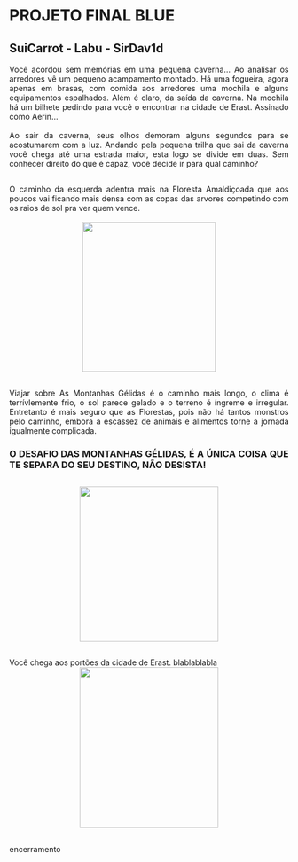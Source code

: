 # PROJETO FINAL BLUE
## SuiCarrot - Labu - SirDav1d

<div align = "justify">
Você acordou sem memórias em uma pequena caverna... Ao analisar os arredores vê um pequeno acampamento montado. Há uma fogueira, agora apenas em brasas, com comida aos arredores uma mochila e alguns equipamentos espalhados. Além é claro, da saída da caverna. Na mochila há um bilhete pedindo para você o encontrar na cidade de Erast. Assinado como Aerin...<br>
<br>
Ao sair da caverna, seus olhos demoram alguns segundos para se acostumarem com a luz. Andando pela pequena trilha que sai da caverna você chega até uma estrada maior, esta logo se divide em duas. Sem conhecer direito do que é capaz, você decide ir para qual caminho?
</div>

##

<section align = "justify">
 O caminho da esquerda adentra mais na Floresta Amaldiçoada que aos poucos vai ficando mais densa com as copas das arvores competindo com os raios de sol pra ver quem vence.<br>
 <br>
<div align = "center">
<img width = "240px" height = "270px" src = "https://i.pinimg.com/564x/e7/84/21/e78421f4c365bcb0f5f51337eeedec3a.jpg">
</div>
</section>

##

<div align = "justify">
Viajar sobre As Montanhas Gélidas é o caminho mais longo, o clima é terrívlemente frio, o sol parece gelado e o terreno é íngreme e irregular.
Entretanto é mais seguro que as Florestas, pois não há tantos monstros pelo caminho, embora a escassez de animais e alimentos torne a jornada igualmente complicada.

  
### O DESAFIO DAS MONTANHAS GÉLIDAS, É A ÚNICA COISA QUE TE SEPARA DO SEU DESTINO, NÃO DESISTA!

##

<div align ="center">
<img width = "250px" height = "280px" src = "https://i.pinimg.com/564x/bc/3e/1e/bc3e1e5867382bbdcaa35c10c7ffbfc3.jpg">
</div>
</section>

##

<section align = "justify">
Você chega aos portões da cidade de Erast. blablablabla
<div align = "center">
<img width = "250px" height = "290px" src = "https://i.pinimg.com/564x/00/59/e7/0059e731bd6cc4e8c4c0d131a2517811.jpg">
</div>
<section>

 ##
 
<div align = "justify">
encerramento
</div>
